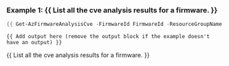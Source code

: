 ### Example 1: {{ List all the cve analysis results for a firmware. }}
```powershell
{{ Get-AzFirmwareAnalysisCve -FirmwareId FirmwareId -ResourceGroupName ResourceGroupName -WorkspaceName WorkspaceName }}
```

```output
{{ Add output here (remove the output block if the example doesn't have an output) }}
```

{{ List all the cve analysis results for a firmware.  }}

